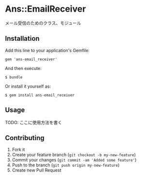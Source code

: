 # Ans::EmailReceiver

メール受信のためのクラス、モジュール

## Installation

Add this line to your application's Gemfile:

    gem 'ans-email_receiver'

And then execute:

    $ bundle

Or install it yourself as:

    $ gem install ans-email_receiver

## Usage

TODO: ここに使用方法を書く

## Contributing

1. Fork it
2. Create your feature branch (`git checkout -b my-new-feature`)
3. Commit your changes (`git commit -am 'Added some feature'`)
4. Push to the branch (`git push origin my-new-feature`)
5. Create new Pull Request
